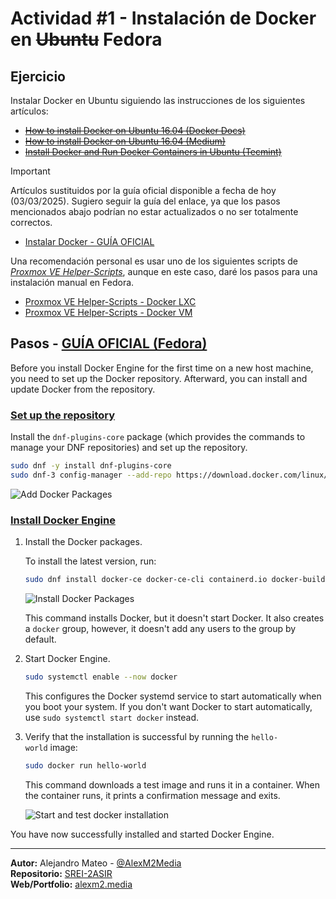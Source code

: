 # Actividad #1 - Instalación de Docker en ~~Ubuntu~~ Fedora

## Ejercicio

Instalar Docker en Ubuntu siguiendo las instrucciones de los siguientes artículos:

* ~~[How to install Docker on Ubuntu 16.04 (Docker Docs)](https://docs.docker.com/install/linux/docker-ce/ubuntu/)~~
* ~~[How to install Docker on Ubuntu 16.04 (Medium)](https://medium.com/@Grigorkh/how-to-install-docker-on-ubuntu-16-04-3f509070d29c)~~
* ~~[Install Docker and Run Docker Containers in Ubuntu (Tecmint)](https://www.tecmint.com/install-docker-and-run-docker-containers-in-ubuntu/)~~

> [!IMPORTANT]
> Artículos sustituidos por la guía oficial disponible a fecha de hoy (03/03/2025). Sugiero seguir la guía del enlace, ya que los pasos mencionados abajo podrían no estar actualizados o no ser totalmente correctos.

* [Instalar Docker - GUÍA OFICIAL](https://docs.docker.com/engine/install/)

Una recomendación personal es usar uno de los siguientes scripts de [*Proxmox VE Helper-Scripts*](https://github.com/community-scripts/ProxmoxVE), aunque en este caso, daré los pasos para una instalación manual en Fedora.

* [Proxmox VE Helper-Scripts - Docker LXC](https://community-scripts.github.io/ProxmoxVE/scripts?id=docker)
* [Proxmox VE Helper-Scripts - Docker VM](https://community-scripts.github.io/ProxmoxVE/scripts?id=docker-vm)

## Pasos - [GUÍA OFICIAL (Fedora)](https://docs.docker.com/engine/install/fedora/)

Before you install Docker Engine for the first time on a new host machine, you need to set up the Docker repository. Afterward, you can install and update Docker from the repository.

### [Set up the repository](https://docs.docker.com/engine/install/fedora/#set-up-the-repository)

Install the `dnf-plugins-core` package (which provides the commands to manage your DNF repositories) and set up the repository.

```bash
sudo dnf -y install dnf-plugins-core
sudo dnf-3 config-manager --add-repo https://download.docker.com/linux/fedora/docker-ce.repo
```

![Add Docker Packages](/Docker/.imgs/Act-1/Fig1.png)

### [Install Docker Engine](https://docs.docker.com/engine/install/fedora/#install-docker-engine)

1. Install the Docker packages.

    To install the latest version, run:

    ```bash
    sudo dnf install docker-ce docker-ce-cli containerd.io docker-buildx-plugin docker-compose-plugin
    ```

    ![Install Docker Packages](/Docker/.imgs/Act-1/Fig2.png)

    This command installs Docker, but it doesn't start Docker. It also creates a `docker` group, however, it doesn't add any users to the group by default.

2. Start Docker Engine.

    ```bash
    sudo systemctl enable --now docker
    ```

    This configures the Docker systemd service to start automatically when you boot your system. If you don't want Docker to start automatically, use `sudo systemctl start docker` instead.

3. Verify that the installation is successful by running the `hello-world` image:

    ```bash
    sudo docker run hello-world
    ```

    This command downloads a test image and runs it in a container. When the container runs, it prints a confirmation message and exits.

    ![Start and test docker installation](/Docker/.imgs/Act-1/Fig3.png)

You have now successfully installed and started Docker Engine.

---
**Autor:** Alejandro Mateo - [@AlexM2Media](https://github.com/AlexM2Media)  
**Repositorio:** [SREI-2ASIR](https://github.com/AlexM2Media/SREI-2ASIR)  
**Web/Portfolio:** [alexm2.media](https://alexm2.media)
